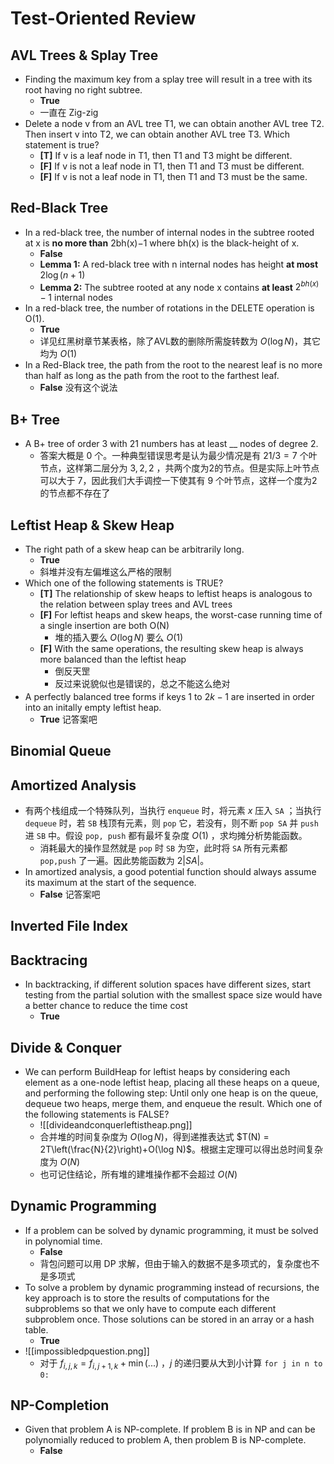 
# Test-Oriented Review

## AVL Trees & Splay Tree

- Finding the maximum key from a splay tree will result in a tree with its root having no right subtree.
	- **True**
	- 一直在 Zig-zig
- Delete a node v from an AVL tree T​1​​, we can obtain another AVL tree T​2​​. Then insert v into T​2​​, we can obtain another AVL tree T​3​​. Which statement is true?
	- **[T]** If v is a leaf node in T​1​​, then T​1​​ and T​3​​ might be different.
	- **[F]** If v is not a leaf node in T​1​​, then T​1​​ and T​3​​ must be different.
	- **[F]** If v is not a leaf node in T​1​​, then T​1​​ and T​3​​ must be the same.

## Red-Black Tree

- In a red-black tree, the number of internal nodes in the subtree rooted at x is **no more than** 2​bh(x)​​−1 where bh(x) is the black-height of x.
	- **False**
	- **Lemma 1:** A red-black tree with n internal nodes has height **at most** $2\log (n+1)$
	- **Lemma 2:** The subtree rooted at any node x contains **at least** $2^{bh(x)}-1$ internal nodes
- In a red-black tree, the number of rotations in the DELETE operation is O(1).
	- **True**
	- 详见红黑树章节某表格，除了AVL数的删除所需旋转数为 $O(\log N)$，其它均为 $O(1)$
- In a Red-Black tree, the path from the root to the nearest leaf is no more than half as long as the path from the root to the farthest leaf.
	- **False** 没有这个说法

## B+ Tree

- A B+ tree of order 3 with 21 numbers has at least __ nodes of degree 2.
	- 答案大概是 0 个。一种典型错误思考是认为最少情况是有 $21/3=7$ 个叶节点，这样第二层分为 $3,2,2$ ，共两个度为2的节点。但是实际上叶节点可以大于 7，因此我们大手调控一下使其有 9 个叶节点，这样一个度为2的节点都不存在了

## Leftist Heap & Skew Heap

- The right path of a skew heap can be arbitrarily long.
	- **True**
	- 斜堆并没有左偏堆这么严格的限制
- Which one of the following statements is TRUE?
	- **[T]** The relationship of skew heaps to leftist heaps is analogous to the relation between splay trees and AVL trees
	- **[F]** For leftist heaps and skew heaps, the worst-case running time of a single insertion are both O(N)
		- 堆的插入要么 $O(\log N)$ 要么 $O(1)$
	- **[F]** With the same operations, the resulting skew heap is always more balanced than the leftist heap
		- 倒反天罡
		- 反过来说貌似也是错误的，总之不能这么绝对
- A perfectly balanced tree forms if keys 1 to $2^​k​​−1$ are inserted in order into an initally empty leftist heap.
	- **True** 记答案吧



## Binomial Queue


## Amortized Analysis

- 有两个栈组成一个特殊队列，当执行 `enqueue` 时，将元素 $x$ 压入 `SA` ；当执行 `dequeue` 时，若 `SB` 栈顶有元素，则 `pop` 它，若没有，则不断 `pop SA` 并 `push` 进 `SB` 中。假设 `pop, push` 都有最坏复杂度 $O(1)$ ，求均摊分析势能函数。
	- 消耗最大的操作显然就是 `pop` 时 `SB` 为空，此时将 `SA` 所有元素都 `pop,push` 了一遍。因此势能函数为 $2|SA|$。
- In amortized analysis, a good potential function should always assume its maximum at the start of the sequence.
	- **False** 记答案吧

## Inverted File Index



## Backtracing

- In backtracking, if different solution spaces have different sizes, start testing from the partial solution with the smallest space size would have a better chance to reduce the time cost
	- **True**

## Divide & Conquer

- We can perform BuildHeap for leftist heaps by considering each element as a one-node leftist heap, placing all these heaps on a queue, and performing the following step: Until only one heap is on the queue, dequeue two heaps, merge them, and enqueue the result. Which one of the following statements is FALSE?
	- ![[divideandconquerleftistheap.png]]
	- 合并堆的时间复杂度为 $O(\log N)$，得到递推表达式 $T(N) = 2T\left(\frac{N}{2}\right)+O(\log N)$。根据主定理可以得出总时间复杂度为 $O(N)$
	- 也可记住结论，所有堆的建堆操作都不会超过 $O(N)$

## Dynamic Programming

- If a problem can be solved by dynamic programming, it must be solved in polynomial time.
	- **False**
	- 背包问题可以用 DP 求解，但由于输入的数据不是多项式的，复杂度也不是多项式
- To solve a problem by dynamic programming instead of recursions, the key approach is to store the results of computations for the subproblems so that we only have to compute each different subproblem once. Those solutions can be stored in an array or a hash table.
	- **True**
- ![[impossibledpquestion.png]]
	- 对于 $f_{i,j,k}=f_{i,j+1,k}+\min (...)$ ，$j$ 的递归要从大到小计算 `for j in n to 0:`

## NP-Completion

- Given that problem A is NP-complete. If problem B is in NP and can be polynomially reduced to problem A, then problem B is NP-complete.
	- **False**

